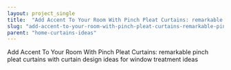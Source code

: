```yaml
---
layout: project_single
title:  "Add Accent To Your Room With Pinch Pleat Curtains: remarkable pinch pleat curtains with curtain design ideas for window treatment ideas"
slug: "add-accent-to-your-room-with-pinch-pleat-curtains-remarkable-pinch-pleat-curtains-with-curtain"
parent: "home-curtains-ideas"
---
```

Add Accent To Your Room With Pinch Pleat Curtains: remarkable pinch pleat curtains with curtain design ideas for window treatment ideas